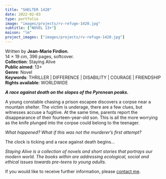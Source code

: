 ```yaml
---
title: "SHELTER 1420"
date: 2022-02-03
type: portfolio
image: "images/projects/rv-refuge-1420.jpg"
subtitle: ["NOVEL 13+"]
maison: "lm"
project_images: ["images/projects/rv-refuge-1420.jpg"]
---
```


Written by **Jean-Marie Firdion**.   
14 × 19 cm, 396 pages, softcover.   
**Collection**: Staying Alive   
**Public aimed**: 13+   
**Genre**: Novel      
**Keywords**: THRILLER | DIFFERENCE | DISABILITY | COURAGE | FRIENDSHIP                           
**Rights available**: WORLDWIDE
 


***A race against death on the slopes of the Pyrenean peaks.***


A young constable chasing a prison escapee discovers a corpse near a mountain shelter. 
The victim is underage, there are a few clues, but witnesses accuse a fugitive. 
At the same time, parents report the disappearance of their fourteen-year-old son. 
This is all the more worrying as the knife plunged into the corpse could belong to the teenager.

*What happened?* 
*What if this was not the murderer’s first attempt?*

The clock is ticking and a race against death begins…
     


         


*Staying Alive is a collection of novels and short stories that portrays our modern world.*
*The books within are addressing ecological, social and ethical issues towards pre-teens to young adults.*





If you would like to receive further information, please [contact me](mailto:melanie.guillaumin.edition@gmail.com).


